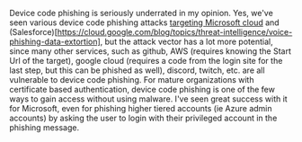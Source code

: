Device code phishing is seriously underrated in my opinion. 
Yes, we've seen various device code phishing attacks [targeting Microsoft cloud](https://www.microsoft.com/en-us/security/blog/2025/02/13/storm-2372-conducts-device-code-phishing-campaign/) and 
(Salesforce)[https://cloud.google.com/blog/topics/threat-intelligence/voice-phishing-data-extortion], but the attack vector has a lot more potential, since many other services, such as github, 
AWS (requires knowing the Start Url of the target), google cloud (requires a code from the login site for the last step, but this can be phished as well), discord, twitch, etc. are all vulnerable to
device code phishing. For mature organizations with certificate based authentication, device code phishing is one of the few ways to gain access without using malware. I've seen great success
with it for Microsoft, even for phishing higher tiered accounts (ie Azure admin accounts) by asking the user to login with their privileged account in the phishing message.
